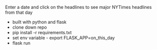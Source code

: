Enter a date and click on the headlines to see major NYTimes headlines from that day </br>
<ul>
  <li>built with python and flask</li> 
  <li>clone down repo</li>
  <li>pip install -r requirements.txt</li>
  <li>set env variable - export FLASK_APP=on_this_day</li>
  <li>flask run</li> 
</ul>

